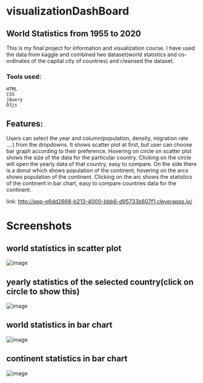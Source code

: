 # visualizationDashBoard
## World Statistics from 1955 to 2020
This is my final project for information and visualization course. I have used the data from kaggle and combined two dataset(world statistics and co-ordinates of the capital city of countries) and cleansed the dataset.
### Tools used:
    HTML
    CSS
    jQuery
    D3js
## Features:
   Users can select the year and column(population, density, migration rate ....) from the dropdowns.
   It shows scatter plot at first, but user can choose bar graph according to their preference.
   Hovering on circle on scatter plot shows the size of the data for the particular country.
   Clicking on the circle will open the yearly data of that country, easy to compare.
   On the side there is a donut which shows population of the continent, hovering on the arcs shows population of the continent.
   Clicking on the arc shows the statistics of the continent in bar chart, easy to compare countries data for the continent.
    
link: http://app-e6dd2668-b213-4000-bbb6-d95733b607f1.cleverapps.io/

# Screenshots
## world statistics in scatter plot
![image](https://user-images.githubusercontent.com/44932604/115996483-d23feb00-a5b5-11eb-8148-43040e3d1f88.png)
## yearly statistics of the selected country(click on circle to show this)
![image](https://user-images.githubusercontent.com/44932604/115996502-dec44380-a5b5-11eb-9ccc-03f4c4c45536.png)
## world statistics in bar chart
![image](https://user-images.githubusercontent.com/44932604/115996411-87be6e80-a5b5-11eb-8c66-ca7248a6ea42.png)
## continent statistics in bar chart
![image](https://user-images.githubusercontent.com/44932604/115996436-a4f33d00-a5b5-11eb-94fb-73cdbd482ee6.png)
